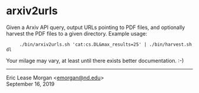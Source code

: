 # arxiv2urls

Given a Arxiv API query, output URLs pointing to PDF files, and optionally harvest the PDF files to a given directory. Example usage:

         ./bin/arxiv2urls.sh 'cat:cs.DL&max_results=25' | ./bin/harvest.sh dl

Your milage may vary, at least until there exists better documentation.  :-)

--- 
Eric Lease Morgan &lt;emorgan@nd.edu&gt;  
September 16, 2019
